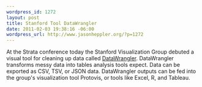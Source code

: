 ```yaml
--- 
wordpress_id: 1272
layout: post
title: Stanford Tool DataWrangler
date: 2011-02-03 19:38:16 -06:00
wordpress_url: http://www.jasonheppler.org/?p=1272
---
```

At the Strata conference today the Stanford Visualization Group debuted a visual tool for cleaning up data called <a href="http://www.readwriteweb.com/hack/2011/02/datawrangler.php">DataWrangler</a>. DataWrangler transforms messy data into tables analysis tools expect. Data can be exported as CSV, TSV, or JSON data. DataWrangler outputs can be fed into the group's visualization tool Protovis, or tools like Excel, R, and Tableau.
